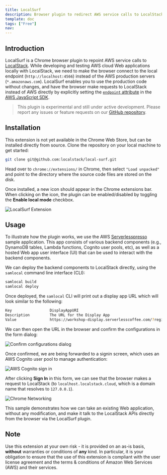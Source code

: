 ```yaml
---
title: LocalSurf
description: Browser plugin to redirect AWS service calls to LocalStack.
template: doc
tags: ["Free"]
nav: 
---
```


## Introduction

LocalSurf is a Chrome browser plugin to repoint AWS service calls to [LocalStack](https://localstack.cloud/).
While developing and testing AWS cloud Web applications locally with LocalStack, we need to make the browser connect to the local endpoint (`http://localhost:4566`) instead of the AWS production servers (`*.amazonaws.com`).
 LocalSurf enables you to use the production code without changes, and have the browser make requests to LocalStack instead of AWS directly by explicitly setting the [`endpoint`  attribute](https://docs.aws.amazon.com/sdk-for-javascript/v2/developer-guide/specifying-endpoints.html) in the [AWS JavaScript SDK](https://docs.aws.amazon.com/AWSJavaScriptSDK/latest/AWS/Endpoint.html).

> This plugin is experimental and still under active development.
> Please report any issues or feature requests on our [GitHub repository](https://github.com/localstack/local-surf).

## Installation

This extension is not yet available in the Chrome Web Store, but can be installed directly from source.
Clone the repository on your local machine to get started:

```bash
git clone git@github.com:localstack/local-surf.git
```

Head over to `chrome://extensions/`  in Chrome, then select  `"Load unpacked"`  and point to the directory where the source code files are stored on the disk.

Once installed, a new icon should appear in the Chrome extensions bar.
When clicking on the icon, the plugin can be enabled/disabled by toggling the **Enable local mode** checkbox.


![LocalSurf Extension](/images/aws/localsurf-extension.png)

## Usage

To illustrate how the plugin works, we use the AWS [Serverlesspresso](https://github.com/aws-samples/serverless-coffee-workshop) sample application.
This app consists of various backend components (e.g., DynamoDB tables, Lambda functions, Cognito user pools, etc), as well as a hosted Web app user interface (UI) that can be used to interact with the backend components.

We can deploy the backend components to LocalStack directly, using the `samlocal` command line interface (CLI):

```bash
samlocal build
samlocal deploy
```

Once deployed, the `samlocal` CLI will print out a display app URL which will look similar to the following:

```bash
Key                 DisplayAppURI
Description         The URL for the Display App
Value               https://workshop-display.serverlesscoffee.com/?region=us-east-1&userPoolId=us-east-1_43c9800e64c84467aa0abdb102e226ef&userPoolWebClientId=vr9aw2jr7iv36ezwaaqlzzkvbp&poolId=us-east-1:95dc88d0-1029-48fe-ba7b-1e6a9741bfc5&host=localhost.localstack.cloud&orderManagerEndpoint=https://fapencq0ue.execute-api.amazonaws.com:4566/Prod&APIGWEndpointValidatorService=https://psmdc7b1lv.execute-api.amazonaws.com:4566/Prod&APIGWEndpointConfigService=https://hw7yw61ba7.execute-api.amazonaws.com:4566/Prod
```

We can then open the URL in the browser and confirm the configurations in the form dialog:

![Confirm configurations dialog](/images/aws/serverlesspresso-config.png)

Once confirmed, we are being forwarded to a signin screen, which uses an AWS Cognito user pool to manage authentication:

![AWS Cognito sign in](/images/aws/serverlesspresso-login.png)

After clicking **Sign In** in this form, we can see that the browser makes a request to LocalStack (to  `localhost.localstack.cloud`, which is a domain name that resolves to `127.0.0.1`).

![Chrome Networking](/images/aws/chrome-networking.png)

This sample demonstrates how we can take an existing Web application, without any modification, and make it talk to the LocalStack APIs directly from the browser via the LocalSurf plugin.

## Note

Use this extension at your own risk - it is provided on an as-is basis,  **without**  warranties or conditions of **any** kind.
In particular, it is your obligation to ensure that the use of this extension is compliant with the user license agreement and the terms & conditions of Amazon Web Services (AWS) and their services.